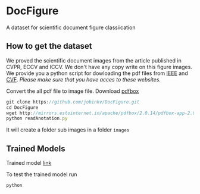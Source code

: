 # DocFigure

A dataset for scientific document figure classiication

## How to get the dataset

We proved the scientific document images from the article published in CVPR, ECCV and ICCV.
We don't have any copy write on this figure images.
We provide you a python script for dowloading the pdf files from [IEEE](https://ieeexplore.ieee.org/) and [CVF](http://openaccess.thecvf.com/menu.py).
_Please make sure that you have acces to these websites._

Convert the all pdf file to image file.
Download [pdfbox](http://mirrors.estointernet.in/apache/pdfbox/2.0.14/pdfbox-app-2.0.14.jar)

```javascript
git clone https://github.com/jobinkv/DocFigure.git
cd DocFigure
wget http://mirrors.estointernet.in/apache/pdfbox/2.0.14/pdfbox-app-2.0.14.jar
python readAnotation.py

```
It will create a folder sub images in a folder `images`


## Trained Models

Trained model [link](https://iiitaphyd-my.sharepoint.com/:u:/g/personal/jobin_kv_research_iiit_ac_in/EYe6eejq2FhLjv8qNVoWxgwBK9aNs-aJgqem1ty6lb9-Zg?e=vdjLmP)

To test the trained model run

```javascript
python 
```
